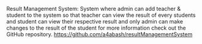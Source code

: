Result Management System:
System where admin can add teacher & student to the system so that teacher can view the result of every students and student can view their respective result and only admin can make changes to the result of the student for more information check out the GitHub repository.
https://github.com/a4abash/resultManagementSystem
